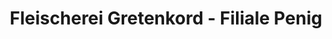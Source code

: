 ---
title: "Fleischerei Gretenkord - Filiale Penig"
url: /penig/fleischerei-gretenkord-filiale-penig/
shop: Metzgerei
---